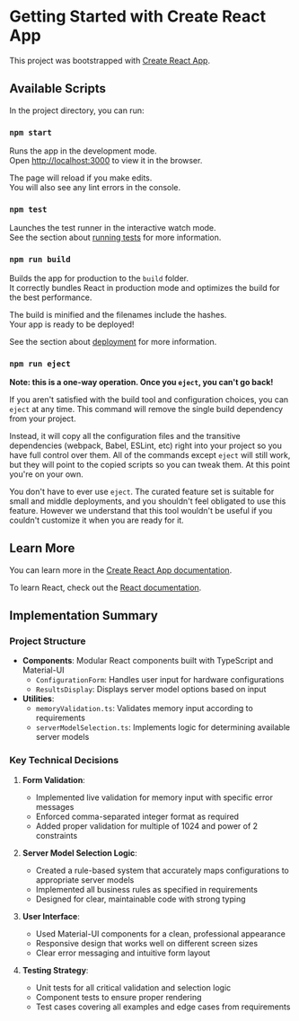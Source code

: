 # Getting Started with Create React App

This project was bootstrapped with [Create React App](https://github.com/facebook/create-react-app).

## Available Scripts

In the project directory, you can run:

### `npm start`

Runs the app in the development mode.\
Open [http://localhost:3000](http://localhost:3000) to view it in the browser.

The page will reload if you make edits.\
You will also see any lint errors in the console.

### `npm test`

Launches the test runner in the interactive watch mode.\
See the section about [running tests](https://facebook.github.io/create-react-app/docs/running-tests) for more information.

### `npm run build`

Builds the app for production to the `build` folder.\
It correctly bundles React in production mode and optimizes the build for the best performance.

The build is minified and the filenames include the hashes.\
Your app is ready to be deployed!

See the section about [deployment](https://facebook.github.io/create-react-app/docs/deployment) for more information.

### `npm run eject`

**Note: this is a one-way operation. Once you `eject`, you can't go back!**

If you aren't satisfied with the build tool and configuration choices, you can `eject` at any time. This command will remove the single build dependency from your project.

Instead, it will copy all the configuration files and the transitive dependencies (webpack, Babel, ESLint, etc) right into your project so you have full control over them. All of the commands except `eject` will still work, but they will point to the copied scripts so you can tweak them. At this point you're on your own.

You don't have to ever use `eject`. The curated feature set is suitable for small and middle deployments, and you shouldn't feel obligated to use this feature. However we understand that this tool wouldn't be useful if you couldn't customize it when you are ready for it.

## Learn More

You can learn more in the [Create React App documentation](https://facebook.github.io/create-react-app/docs/getting-started).

To learn React, check out the [React documentation](https://reactjs.org/).

## Implementation Summary

### Project Structure

- **Components**: Modular React components built with TypeScript and Material-UI
  - `ConfigurationForm`: Handles user input for hardware configurations
  - `ResultsDisplay`: Displays server model options based on input
- **Utilities**:
  - `memoryValidation.ts`: Validates memory input according to requirements
  - `serverModelSelection.ts`: Implements logic for determining available server models

### Key Technical Decisions

1. **Form Validation**:

   - Implemented live validation for memory input with specific error messages
   - Enforced comma-separated integer format as required
   - Added proper validation for multiple of 1024 and power of 2 constraints

2. **Server Model Selection Logic**:

   - Created a rule-based system that accurately maps configurations to appropriate server models
   - Implemented all business rules as specified in requirements
   - Designed for clear, maintainable code with strong typing

3. **User Interface**:

   - Used Material-UI components for a clean, professional appearance
   - Responsive design that works well on different screen sizes
   - Clear error messaging and intuitive form layout

4. **Testing Strategy**:
   - Unit tests for all critical validation and selection logic
   - Component tests to ensure proper rendering
   - Test cases covering all examples and edge cases from requirements
